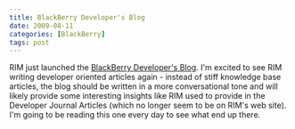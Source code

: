 ```yaml
---
title: BlackBerry Developer's Blog
date: 2009-08-11
categories: [BlackBerry]
tags: post
---
```


RIM just launched the [BlackBerry Developer's Blog](http://blackberry.com/developers/blog "BlackBerry Developer's Blog"). I'm excited to see RIM writing developer oriented articles again - instead of stiff knowledge base articles, the blog should be written in a more conversational tone and will likely provide some interesting insights like RIM used to provide in the Developer Journal Articles (which no longer seem to be on RIM's web site).  I'm going to be reading this one every day to see what end up there.